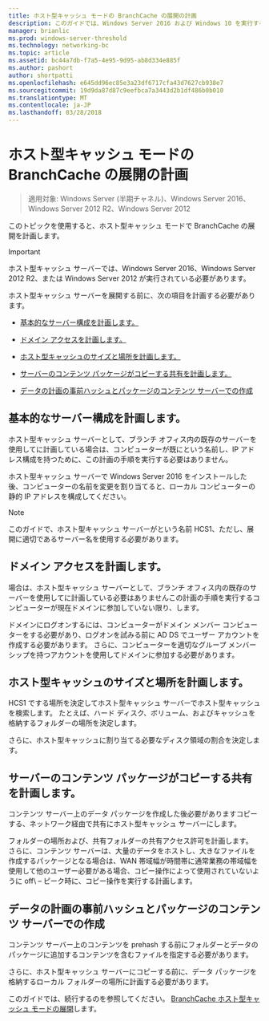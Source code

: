 ```yaml
---
title: ホスト型キャッシュ モードの BranchCache の展開の計画
description: このガイドでは、Windows Server 2016 および Windows 10 を実行するコンピューターでホスト型キャッシュ モードで BranchCache を展開するの説明
manager: brianlic
ms.prod: windows-server-threshold
ms.technology: networking-bc
ms.topic: article
ms.assetid: bc44a7db-f7a5-4e95-9d95-ab8d334e885f
ms.author: pashort
author: shortpatti
ms.openlocfilehash: e645dd96ec85e3a23df6717cfa43d7627cb938e7
ms.sourcegitcommit: 19d9da87d87c9eefbca7a3443d2b1df486b0b010
ms.translationtype: MT
ms.contentlocale: ja-JP
ms.lasthandoff: 03/28/2018
---
```

# <a name="branchcache-hosted-cache-mode-deployment-planning"></a>ホスト型キャッシュ モードの BranchCache の展開の計画

>適用対象: Windows Server (半期チャネル)、Windows Server 2016、Windows Server 2012 R2、Windows Server 2012

このトピックを使用すると、ホスト型キャッシュ モードで BranchCache の展開を計画します。

>[!IMPORTANT]
>ホスト型キャッシュ サーバーでは、Windows Server 2016、Windows Server 2012 R2、または Windows Server 2012 が実行されている必要があります。

ホスト型キャッシュ サーバーを展開する前に、次の項目を計画する必要があります。

- [基本的なサーバー構成を計画します。](#bkmk_basic)

- [ドメイン アクセスを計画します。](#bkmk_domain)

- [ホスト型キャッシュのサイズと場所を計画します。](#bkmk_cachelocation)

- [サーバーのコンテンツ パッケージがコピーする共有を計画します。](#bkmk_package)

- [データの計画の事前ハッシュとパッケージのコンテンツ サーバーでの作成](#bkmk_prehash)

## <a name="bkmk_basic"></a>基本的なサーバー構成を計画します。
  
ホスト型キャッシュ サーバーとして、ブランチ オフィス内の既存のサーバーを使用してに計画している場合は、コンピューターが既にという名前し、IP アドレス構成を持つために、この計画の手順を実行する必要はありません。

ホスト型キャッシュ サーバーで Windows Server 2016 をインストールした後、コンピューターの名前を変更を割り当てると、ローカル コンピューターの静的 IP アドレスを構成してください。

>[!NOTE]
>このガイドで、ホスト型キャッシュ サーバーがという名前 HCS1、ただし、展開に適切であるサーバー名を使用する必要があります。

## <a name="bkmk_domain"></a>ドメイン アクセスを計画します。

場合は、ホスト型キャッシュ サーバーとして、ブランチ オフィス内の既存のサーバーを使用してに計画している必要はありませんこの計画の手順を実行するコンピューターが現在ドメインに参加していない限り、します。
  
ドメインにログオンするには、コンピューターがドメイン メンバー コンピューターをする必要があり、ログオンを試みる前に AD DS でユーザー アカウントを作成する必要があります。 さらに、コンピューターを適切なグループ メンバーシップを持つアカウントを使用してドメインに参加する必要があります。

## <a name="bkmk_cachelocation"></a>ホスト型キャッシュのサイズと場所を計画します。

HCS1 でする場所を決定してホスト型キャッシュ サーバーでホスト型キャッシュを検索します。 たとえば、ハード ディスク、ボリューム、およびキャッシュを格納するフォルダーの場所を決定します。

さらに、ホスト型キャッシュに割り当てる必要なディスク領域の割合を決定します。

## <a name="bkmk_package"></a>サーバーのコンテンツ パッケージがコピーする共有を計画します。

コンテンツ サーバー上のデータ パッケージを作成した後必要がありますコピーする、ネットワーク経由で共有にホスト型キャッシュ サーバーにします。

フォルダーの場所および、共有フォルダーの共有アクセス許可を計画します。 さらに、コンテンツ サーバーは、大量のデータをホストし、大きなファイルを作成するパッケージとなる場合は、WAN 帯域幅が時間帯に通常業務の帯域幅を使用して他のユーザー必要がある場合、コピー操作によって使用されていないように off\ – ピーク時に、コピー操作を実行する計画します。

## <a name="bkmk_prehash"></a>データの計画の事前ハッシュとパッケージのコンテンツ サーバーでの作成

コンテンツ サーバー上のコンテンツを prehash する前にフォルダーとデータのパッケージに追加するコンテンツを含むファイルを指定する必要があります。 

さらに、ホスト型キャッシュ サーバーにコピーする前に、データ パッケージを格納するローカル フォルダーの場所に計画する必要があります。

このガイドでは、続行するのを参照してください。 [BranchCache ホスト型キャッシュ モードの展開](4-Bc-Hcm-Deployment.md)します。
